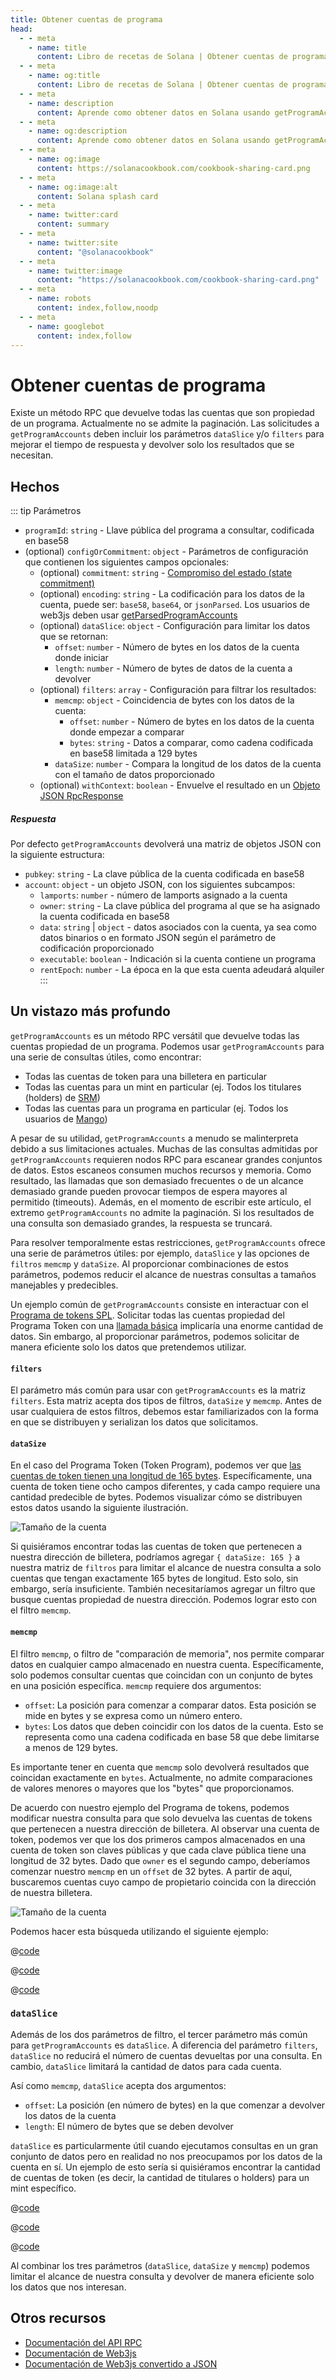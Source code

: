 ```yaml
---
title: Obtener cuentas de programa
head:
  - - meta
    - name: title
      content: Libro de recetas de Solana | Obtener cuentas de programa
  - - meta
    - name: og:title
      content: Libro de recetas de Solana | Obtener cuentas de programa
  - - meta
    - name: description
      content: Aprende como obtener datos en Solana usando getProgramAccounts y accountsDB
  - - meta
    - name: og:description
      content: Aprende como obtener datos en Solana usando getProgramAccounts y accountsDB
  - - meta
    - name: og:image
      content: https://solanacookbook.com/cookbook-sharing-card.png
  - - meta
    - name: og:image:alt
      content: Solana splash card
  - - meta
    - name: twitter:card
      content: summary
  - - meta
    - name: twitter:site
      content: "@solanacookbook"
  - - meta
    - name: twitter:image
      content: "https://solanacookbook.com/cookbook-sharing-card.png"
  - - meta
    - name: robots
      content: index,follow,noodp
  - - meta
    - name: googlebot
      content: index,follow
---
```


# Obtener cuentas de programa

Existe un método RPC que devuelve todas las cuentas que son propiedad de un programa. Actualmente no se admite la paginación. Las solicitudes a `getProgramAccounts` deben incluir los parámetros `dataSlice` y/o `filters` para mejorar el tiempo de respuesta y devolver solo los resultados que se necesitan.

## Hechos

::: tip Parámetros

- `programId`: `string` - Llave pública del programa a consultar, codificada en base58
- (optional) `configOrCommitment`: `object` - Parámetros de configuración que contienen los siguientes campos opcionales:
    - (optional) `commitment`: `string` - [Compromiso del estado (state commitment)](https://docs.solana.com/developing/clients/jsonrpc-api#configuring-state-commitment)
    - (optional) `encoding`: `string` - La codificación para los datos de la cuenta, puede ser: `base58`, `base64`, or `jsonParsed`. Los usuarios de web3js deben usar [getParsedProgramAccounts](https://solana-labs.github.io/solana-web3.js/classes/Connection.html#getParsedProgramAccounts)
    - (optional) `dataSlice`: `object` - Configuración para limitar los datos que se retornan:
        - `offset`: `number` - Número de bytes en los datos de la cuenta donde iniciar
        - `length`: `number` - Número de bytes de datos de la cuenta a devolver
    - (optional) `filters`: `array` - Configuración para filtrar los resultados:
        - `memcmp`: `object` - Coincidencia de bytes con los datos de la cuenta:
            - `offset`: `number` - Número de bytes en los datos de la cuenta donde empezar a comparar
            - `bytes`: `string` - Datos a comparar, como cadena codificada en base58 limitada a 129 bytes
        - `dataSize`: `number` - Compara la longitud de los datos de la cuenta con el tamaño de datos proporcionado
    - (optional) `withContext`: `boolean` - Envuelve el resultado en un [Objeto JSON RpcResponse](https://docs.solana.com/developing/clients/jsonrpc-api#rpcresponse-structure)

##### Respuesta

Por defecto `getProgramAccounts` devolverá una matriz de objetos JSON con la siguiente estructura:

- `pubkey`: `string` - La clave pública de la cuenta codificada en base58
- `account`: `object` - un objeto JSON, con los siguientes subcampos:
    - `lamports`: `number` - número de lamports asignado a la cuenta
    - `owner`: `string` - La clave pública del programa al que se ha asignado la cuenta codificada en base58
    - `data`: `string` | `object` - datos asociados con la cuenta, ya sea como datos binarios o en formato JSON según el parámetro de codificación proporcionado
    - `executable`: `boolean` - Indicación si la cuenta contiene un programa
    - `rentEpoch`: `number` - La época en la que esta cuenta adeudará alquiler
:::

## Un vistazo más profundo

`getProgramAccounts` es un método RPC versátil que devuelve todas las cuentas propiedad de un programa. Podemos usar `getProgramAccounts` para una serie de consultas útiles, como encontrar:

- Todas las cuentas de token para una billetera en particular
- Todas las cuentas para un mint en particular (ej. Todos los titulares (holders) de [SRM](https://www.projectserum.com/))
- Todas las cuentas para un programa en particular (ej. Todos los usuarios de [Mango](https://mango.markets/))

A pesar de su utilidad, `getProgramAccounts` a menudo se malinterpreta debido a sus limitaciones actuales. Muchas de las consultas admitidas por `getProgramAccounts` requieren nodos RPC para escanear grandes conjuntos de datos. Estos escaneos consumen muchos recursos y memoria. Como resultado, las llamadas que son demasiado frecuentes o de un alcance demasiado grande pueden provocar tiempos de espera mayores al permitido (timeouts). Además, en el momento de escribir este artículo, el extremo `getProgramAccounts` no admite la paginación. Si los resultados de una consulta son demasiado grandes, la respuesta se truncará.

Para resolver temporalmente estas restricciones, `getProgramAccounts` ofrece una serie de parámetros útiles: por ejemplo, `dataSlice` y las opciones de `filtros` `memcmp` y `dataSize`. Al proporcionar combinaciones de estos parámetros, podemos reducir el alcance de nuestras consultas a tamaños manejables y predecibles.

Un ejemplo común de `getProgramAccounts` consiste en interactuar con el [Programa de tokens SPL](https://spl.solana.com/token). Solicitar todas las cuentas propiedad del Programa Token con una [llamada básica](../references/accounts.md#get-program-accounts) implicaría una enorme cantidad de datos. Sin embargo, al proporcionar parámetros, podemos solicitar de manera eficiente solo los datos que pretendemos utilizar.

#### `filters`
El parámetro más común para usar con `getProgramAccounts` es la matriz `filters`. Esta matriz acepta dos tipos de filtros, `dataSize` y `memcmp`. Antes de usar cualquiera de estos filtros, debemos estar familiarizados con la forma en que se distribuyen y serializan los datos que solicitamos.

#### `dataSize`
En el caso del Programa Token (Token Program), podemos ver que [las cuentas de token tienen una longitud de 165 bytes](https://github.com/solana-labs/solana-program-library/blob/08d9999f997a8bf38719679be9d572f119d0d960/token/program/src/state.rs#L86-L106). Específicamente, una cuenta de token tiene ocho campos diferentes, y cada campo requiere una cantidad predecible de bytes. Podemos visualizar cómo se distribuyen estos datos usando la siguiente ilustración.

![Tamaño de la cuenta](./get-program-accounts/account-size.png)

Si quisiéramos encontrar todas las cuentas de token que pertenecen a nuestra dirección de billetera, podríamos agregar `{ dataSize: 165 }` a nuestra matriz de `filtros` para limitar el alcance de nuestra consulta a solo cuentas que tengan exactamente 165 bytes de longitud. Esto solo, sin embargo, sería insuficiente. También necesitaríamos agregar un filtro que busque cuentas propiedad de nuestra dirección. Podemos lograr esto con el filtro `memcmp`.

#### `memcmp`
El filtro `memcmp`, o filtro de "comparación de memoria", nos permite comparar datos en cualquier campo almacenado en nuestra cuenta. Específicamente, solo podemos consultar cuentas que coincidan con un conjunto de bytes en una posición específica. `memcmp` requiere dos argumentos:

- `offset`: La posición para comenzar a comparar datos. Esta posición se mide en bytes y se expresa como un número entero.
- `bytes`: Los datos que deben coincidir con los datos de la cuenta. Esto se representa como una cadena codificada en base 58 que debe limitarse a menos de 129 bytes.

Es importante tener en cuenta que `memcmp` solo devolverá resultados que coincidan exactamente en `bytes`. Actualmente, no admite comparaciones de valores menores o mayores que los "bytes" que proporcionamos.

De acuerdo con nuestro ejemplo del Programa de tokens, podemos modificar nuestra consulta para que solo devuelva las cuentas de tokens que pertenecen a nuestra dirección de billetera. Al observar una cuenta de token, podemos ver que los dos primeros campos almacenados en una cuenta de token son claves públicas y que cada clave pública tiene una longitud de 32 bytes. Dado que `owner` es el segundo campo, deberíamos comenzar nuestro `memcmp` en un `offset` de 32 bytes. A partir de aquí, buscaremos cuentas cuyo campo de propietario coincida con la dirección de nuestra billetera.

![Tamaño de la cuenta](./get-program-accounts/memcmp.png)

Podemos hacer esta búsqueda utilizando el siguiente ejemplo:

<CodeGroup>
  <CodeGroupItem title="TS" active>

@[code](@/code/get-program-accounts/memcmp/memcmp.en.ts)

  </CodeGroupItem>

  <CodeGroupItem title="Rust Client" active>

@[code](@/code/get-program-accounts/memcmp/memcmp.en.rs)

  </CodeGroupItem>

  <CodeGroupItem title="cURL" active>

@[code](@/code/get-program-accounts/memcmp/memcmp.en.sh)

  </CodeGroupItem>
</CodeGroup>

### `dataSlice`

Además de los dos parámetros de filtro, el tercer parámetro más común para `getProgramAccounts` es `dataSlice`. A diferencia del parámetro `filters`, `dataSlice` no reducirá el número de cuentas devueltas por una consulta. En cambio, `dataSlice` limitará la cantidad de datos para cada cuenta.

Así como `memcmp`, `dataSlice` acepta dos argumentos:

- `offset`: La posición (en número de bytes) en la que comenzar a devolver los datos de la cuenta
- `length`: El número de bytes que se deben devolver

`dataSlice` es particularmente útil cuando ejecutamos consultas en un gran conjunto de datos pero en realidad no nos preocupamos por los datos de la cuenta en sí. Un ejemplo de esto sería si quisiéramos encontrar la cantidad de cuentas de token (es decir, la cantidad de titulares o holders) para un mint específico.

<CodeGroup>
  <CodeGroupItem title="TS" active>

@[code](@/code/get-program-accounts/dataSlice/dataSlice.en.ts)

  </CodeGroupItem>

  <CodeGroupItem title="Rust Client" active>

@[code](@/code/get-program-accounts/dataSlice/dataSlice.en.rs)

  </CodeGroupItem>

  <CodeGroupItem title="cURL" active>

@[code](@/code/get-program-accounts/dataSlice/dataSlice.en.sh)

  </CodeGroupItem>
</CodeGroup>

Al combinar los tres parámetros (`dataSlice`, `dataSize` y `memcmp`) podemos limitar el alcance de nuestra consulta y devolver de manera eficiente solo los datos que nos interesan.

## Otros recursos

- [Documentación del API RPC](https://docs.solana.com/developing/clients/jsonrpc-api#getprogramaccounts)
- [Documentación de Web3js](https://solana-labs.github.io/solana-web3.js/classes/Connection.html#getProgramAccounts)
- [Documentación de Web3js convertido a JSON](https://solana-labs.github.io/solana-web3.js/classes/Connection.html#getParsedProgramAccounts)
